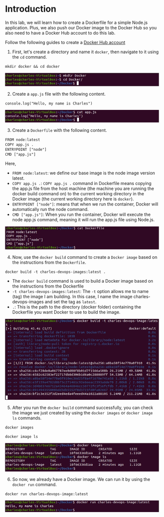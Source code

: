 # Introduction

In this lab, we will learn how to create a Dockerfile for a simple Node.js application. Plus, we also push our Docker image to the Docker Hub so you also need to have a Docker Hub account to do this lab.

Follow the following guides to create a [Docker Hub account](https://hub.docker.com/signup/) 

1. First, let's create a directory and name it `docker`, then navigate to it using the `cd` command.

```
mkdir docker && cd docker
```

![alt text](../images/3.Build-Your-First-Docker-Image/1DockerImage.png)

2. Create a `app.js` file with the following content.

```
console.log("Hello, my name is Charles")
```

![alt text](../images/3.Build-Your-First-Docker-Image/2DockerImage.png)

3. Create a `Dockerfile` with the following content.

```
FROM node:latest
COPY app.js .
ENTRYPOINT ["node"]
CMD ["app.js"]
```
Here,
- `FROM node:latest`: we define our base image is the node image version latest.
- `COPY app.js .`: `COPY app.js .` command in Dockerfile means copying the app.js file from the host machine (the machine you are running the docker build command on) to the current working directory in the Docker image (the current working directory here is `docker`).
- `ENTRYPOINT ["node"]`: means that when we run the container, Docker will automatically run the node command.
- `CMD ["app.js"]`: When you run the container, Docker will execute the node app.js command, meaning it will run the app.js file using Node.js.

![alt text](../images/3.Build-Your-First-Docker-Image/3DockerImage.png)

4. Now,  use the `docker build` command to create a `Docker image` based on the instructions from the `Dockerfile`. 

```
docker build -t charles-devops-images:latest .
```

- The `docker build` command is used to build a Docker image based on the instructions from the Dockerfile
- `-t charles-devops-images:latest`: The `-t` option allows me to name (tag) the image I am building. In this case, I name the image charles-devops-images and set the tag as `latest`.
- `.`: This is the path to the directory (docker folder) containing the Dockerfile you want Docker to use to build the image.

![alt text](../images/3.Build-Your-First-Docker-Image/4DockerImage.png)

5. After you run the `docker build` command successfully, you can check the image we just created by using the `docker images` or `docker image ls` commands.

```
docker images
```

```
docker image ls
```

![alt text](../images/3.Build-Your-First-Docker-Image/5DockerImage.png)

6. So now, we already have a Docker image. We can run it by using the `docker run` command.

```
docker run charles-devops-image:latest
```

![alt text](../images/3.Build-Your-First-Docker-Image/6DockerImage.png)